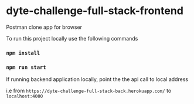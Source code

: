 # dyte-challenge-full-stack-frontend

Postman clone app for browser

To run this project locally use the following commands

### `npm install`

### `npm run start`

If running backend application locally, point the the api call to local address

i.e from `https://dyte-challenge-full-stack-back.herokuapp.com/` to `localhost:4000`
